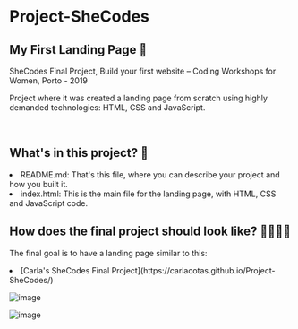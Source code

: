 # Project-SheCodes

## My First Landing Page 💪

SheCodes Final Project, Build your first website – Coding Workshops for Women, Porto - 2019 

Project where it was created a landing page from scratch using highly demanded technologies: HTML, CSS and JavaScript.


<br/>


## What's in this project? 💁 

<li/> README.md: That's this file, where you can describe your project and how you built it.


<li/> index.html: This is the main file for the landing page, with HTML, CSS and JavaScript code.


<br/>

## How does the final project should look like? 👩‍💻🕵️‍♀️

The final goal is to have a landing page similar to this:

<li/> [Carla's SheCodes Final Project](https://carlacotas.github.io/Project-SheCodes/)

![image](https://user-images.githubusercontent.com/50515164/130779393-6f6e1413-9897-4a15-896c-7bf22ac9180c.png)

![image](https://user-images.githubusercontent.com/50515164/130779500-4bb3839a-d608-422e-822d-aeb28a0e122f.png)

